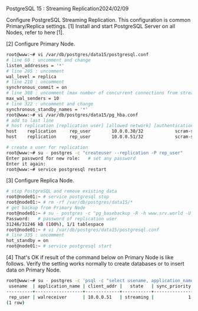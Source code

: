 PostgreSQL 15 : Streaming Replication2024/02/09

Configure PostgreSQL Streaming Replication. This configuration is common Primary/Replica settings.
[1]	Install and start PostgreSQL Server on all Nodes, refer to here [1].

[2]	Configure Primary Node.
```sh
root@www:~# vi /var/db/postgres/data15/postgresql.conf
# line 60 : uncomment and change
listen_addresses = '*'
# line 205 : uncomment
wal_level = replica
# line 210 : uncomment
synchronous_commit = on
# line 308 : uncomment (max number of concurrent connections from streaming clients)
max_wal_senders = 10
# line 322 : uncomment and change
synchronous_standby_names = '*'
root@www:~# vi /var/db/postgres/data15/pg_hba.conf
# add to last line
# host replication [replication user] [allowed network] [authentication method]
host    replication     rep_user        10.0.0.30/32            scram-sha-256
host    replication     rep_user        10.0.0.51/32            scram-sha-256

# create a user for replication
root@www:~# su - postgres -c "createuser --replication -P rep_user"
Enter password for new role:   # set any password
Enter it again:
root@www:~# service postgresql restart
```
[3]	Configure Replica Node.
```sh
# stop PostgreSQL and remove existing data
root@node01:~ # service postgresql stop
root@node01:~ # rm -rf /var/db/postgres/data15/*
# get backup from Primary Node
root@node01:~ # su - postgres -c "pg_basebackup -R -h www.srv.world -U rep_user -D /var/db/postgres/data15 -P"
Password:   # password of replication user
31246/31246 kB (100%), 1/1 tablespace
root@node01:~ # vi /var/db/postgres/data15/postgresql.conf
# line 335 : uncomment
hot_standby = on
root@node01:~ # service postgresql start
```
[4]	That's OK if result of the command below on Primary Node is like follows. Verify the setting works normally to create databases or to insert data on Primary Node.
```sh
root@www:~# su - postgres -c 'psql -c "select usename, application_name, client_addr, state, sync_priority, sync_state from pg_stat_replication;"'
 usename  | application_name | client_addr |   state   | sync_priority | sync_state
----------+------------------+-------------+-----------+---------------+------------
 rep_user | walreceiver      | 10.0.0.51   | streaming |             1 | sync
(1 row)
```